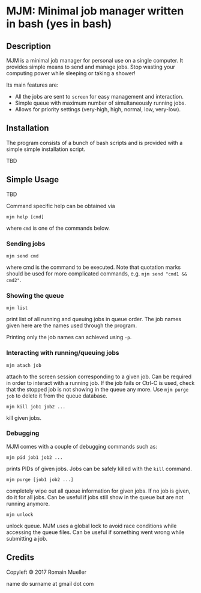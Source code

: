 # MJM: Minimal job manager written in bash (yes in bash)

## Description

MJM is a minimal job manager for personal use on a single computer. It provides
simple means to send and manage jobs. Stop wasting your computing power while
sleeping or taking a shower!

Its main features are:
* All the jobs are sent to `screen` for easy management and interaction.
* Simple queue with maximum number of simultaneously running jobs.
* Allows for priority settings (very-high, high, normal, low, very-low).

## Installation

The program consists of a bunch of bash scripts and is provided with a simple
simple installation script.

TBD

## Simple Usage

TBD

Command specific help can be obtained via
```
mjm help [cmd]
```
where `cmd` is one of the commands below.

### Sending jobs
```
mjm send cmd
```
where cmd is the command to be executed. Note that quotation marks should be
used for more complicated commands, e.g. `mjm send "cmd1 && cmd2"`.

### Showing the queue
```
mjm list
```
print list of all running and queuing jobs in queue order. The job names given
here are the names used through the program.

Printing only the job names can achieved using `-p`.

### Interacting with running/queuing jobs
```
mjm atach job
```
attach to the screen session corresponding to a given job. Can be required in
order to interact with a running job. If the job fails or Ctrl-C is used, check
that the stopped job is not showing in the queue any more. Use `mjm purge job`
to delete it from the queue database.

```
mjm kill job1 job2 ...
```
kill given jobs.

### Debugging
MJM comes with a couple of debugging commands such as:

```
mjm pid job1 job2 ...
```
prints PIDs of given jobs. Jobs can be safely killed with the `kill` command.

```
mjm purge [job1 job2 ...]
```
completely wipe out all queue information for given jobs. If no job is given,
do it for all jobs. Can be useful if jobs still show in the queue but are not
running anymore.

```
mjm unlock
```
unlock queue. MJM uses a global lock to avoid race conditions while accessing
the queue files. Can be useful if something went wrong while submitting a job.

## Credits
Copyleft 🄯 2017 Romain Mueller

name do surname at gmail dot com
